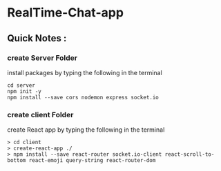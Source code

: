 # RealTime-Chat-app

## Quick Notes : 
### create Server Folder 
install packages by typing the following in the terminal 
```
cd server
npm init -y 
npm install --save cors nodemon express socket.io 
```

### create client Folder
create React app by typing the following in the terminal
```
> cd client 
> create-react-app ./ 
> npm install --save react-router socket.io-client react-scroll-to-bottom react-emoji query-string react-router-dom
```